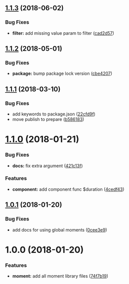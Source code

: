 <a name="1.1.3"></a>
## [1.1.3](https://github.com/julon/vue-moment-lib/compare/v1.1.2...v1.1.3) (2018-06-02)


### Bug Fixes

* **filter:** add missing value param to filter ([cad2d57](https://github.com/julon/vue-moment-lib/commit/cad2d57))

<a name="1.1.2"></a>
## [1.1.2](https://github.com/julon/vue-moment-lib/compare/v1.1.1...v1.1.2) (2018-05-01)


### Bug Fixes

* **package:** bump package lock version ([cbe4207](https://github.com/julon/vue-moment-lib/commit/cbe4207))

<a name="1.1.1"></a>
## [1.1.1](https://github.com/julon/vue-moment-lib/compare/v1.1.0...v1.1.1) (2018-03-10)


### Bug Fixes

* add keywords to package.json ([22cfd9f](https://github.com/julon/vue-moment-lib/commit/22cfd9f))
* move publish to prepare ([b586183](https://github.com/julon/vue-moment-lib/commit/b586183))

<a name="1.1.0"></a>
# [1.1.0](https://github.com/julon/vue-moment-lib/compare/0cee3e9c80d7f6a4a84248edaa2ab48c001914fc...v1.1.0) (2018-01-21)


### Bug Fixes

* **docs:** fix extra argument ([421c13f](https://github.com/julon/vue-moment-lib/commit/421c13f))


### Features

* **component:** add component func $duration ([4cedf43](https://github.com/julon/vue-moment-lib/commit/4cedf43))

<a name="1.0.1"></a>
## [1.0.1](https://github.com/julon/vue-moment-lib/compare/48bee07613481a27473e3978a848805aa1c3d972...v1.0.1) (2018-01-20)


### Bug Fixes

* add docs for using global moments ([0cee3e9](https://github.com/julon/vue-moment-lib/commit/0cee3e9))

<a name="1.0.0"></a>
# 1.0.0 (2018-01-20)


### Features

* **moment:** add all moment library files ([74f7b19](https://github.com/julon/vue-moment-lib/commit/74f7b19))
